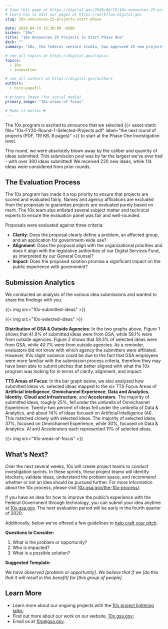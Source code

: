 ```yaml
---
# View this page at https://digital.gov/2020/04/15/10x-announces-25-projects-start-phase
# Learn how to edit our pages at https://workflow.digital.gov
slug: 10x-announces-25-projects-start-phase

date: 2020-04-15 15:30:00 -0500
kicker: "10x"
title: "10x Announces 25 Projects to Start Phase One"
deck: ""
summary: "10x, the federal venture studio, has approved 25 new projects for Phase One funding."

# see all topics at https://digital.gov/topics
topics:
  - 10x
  - innovation

# see all authors at https://digital.gov/authors
authors:
  - nico-papafil

# primary Image (for social media)
primary_image: "10x-areas-of-focus"

# Make it better ♥
---
```


The 10x program is excited to announce that we selected {{< asset-static file="10x-FY20-Round-1-Selected-Projects.pdf" label="the next round of projects (PDF, 119 KB, 8 pages)" >}} to start at the Phase One Investigation level.

This round, we were absolutely blown away by the caliber and quantity of ideas submitted. This submission pool was by far the largest we’ve ever had - with over 300 ideas submitted! We received 220 new ideas, while 114 ideas were considered from prior rounds.

## The Evaluation Process

The 10x program has made it a top priority to ensure that projects are scored and evaluated fairly. Names and agency affiliations are excluded from the proposals to guarantee projects are evaluated purely based on merit. The 10x team also enlisted several subject matter and technical experts to ensure the evaluation panel was fair and well-rounded.

Proposals were evaluated against three criteria:

- **Clarity**: Does the proposal clearly define a problem, an affected group, and an application for government-wide use?
- **Alignment**: Does the proposal align with the organizational priorities and does it align with the legislative authorities of our Digital Services Fund, as interpreted by our General Counsel?
- **Impact**: Does the proposed solution promise a significant impact on the public experience with government?

## Submission Analytics

We conducted an analysis of the various idea submissions and wanted to share the findings with you.

{{< img src="10x-submitted-ideas" >}}

{{< img src="10x-selected-ideas" >}}

**Distribution of GSA & Outside Agencies**: In the two graphs above, Figure 1 shows that 41.9% of submitted ideas were from GSA, while 58.1% were from outside agencies. Figure 2 shows that 59.3% of selected ideas were from GSA, while 40.7% were from outside agencies. As a reminder, evaluators did not know with which agency the submitters were affiliated. However, this slight variance could be due to the fact that GSA employees were more familiar with the submission process criteria, therefore they may have been able to submit pitches that better aligned with what the 10x program was looking for in terms of clarity, alignment, and impact.

**TTS Areas of Focus**: In the bar graph below, we also analyzed how submitted ideas vs. selected ideas mapped to the six TTS Focus Areas of **Artificial Intelligence**, **Omnichannel Experience**, **Data and Analytics**, **Identity**, **Cloud and Infrastructure**, and **Accelerators**. The majority of submitted ideas, roughly 25%, fell under the umbrella of Omnichannel Experience. Twenty-two percent of ideas fell under the umbrella of Data & Analytics, and about 14% of ideas focused on Artificial Intelligence (AI). This matched closely with selected ideas. The majority of selected ideas, 37%, focused on Omnichannel Experience, while 30%, focused on Data & Analytics. AI and Accelerators each represented 11% of selected ideas.

{{< img src="10x-areas-of-focus" >}}

## What’s Next?

Over the next several weeks, 10x will create project teams to conduct investigation sprints. In these sprints, these project teams will identify blockers, validate ideas, understand the problem space, and recommend whether or not an idea should be pursued further. For more information about the 10x process, please visit [10x.gsa.gov/the-10x-process/](https://10x.gsa.gov/the-10x-process/).

If you have an idea for how to improve the public’s experience with the Federal Government through technology, you can submit your idea anytime at [10x.gsa.gov](https://10x.gsa.gov). The next evaluation period will be early in the fourth quarter of 2020.

Additionally, below we’ve offered a few guidelines to [help craft your pitch](https://digital.gov/event/2019/07/17/an-introduction-10x-how-get-your-idea-funded/).

**Questions to Consider:**

1. What is the problem or opportunity?
2. Who is impacted?
3. What is a possible solution?

**Suggested Template:**

_We have observed [problem or opportunity]. We believe that if we [do this that it will result in this benefit] for [this group of people]._

## Learn More

- Learn more about our ongoing projects with the [10x project lightning talks](https://www.youtube.com/watch?v=S5DO-R2iy54);
- Find out more about our work on our website, [10x.gsa.gov](https://10x.gsa.gov);
- Email us at [10x@gsa.gov](mailto:10x@gsa.gov).
